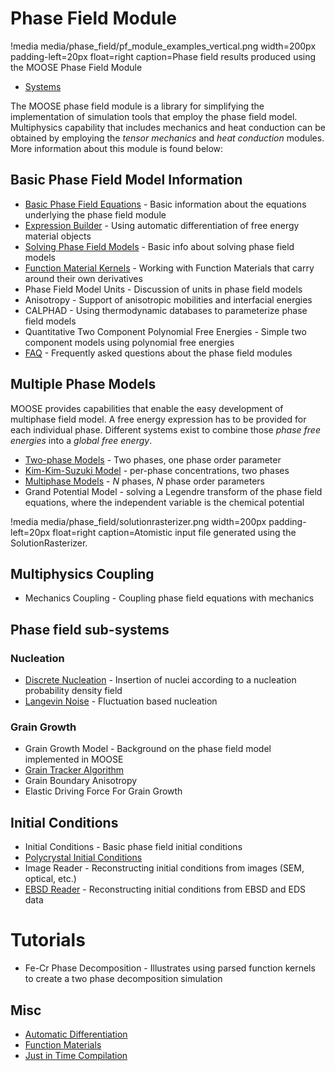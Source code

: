# Phase Field Module

!media media/phase_field/pf_module_examples_vertical.png width=200px padding-left=20px float=right caption=Phase field results produced using the MOOSE Phase Field Module

* [Systems](phase_field/systems.md)

The MOOSE phase field module is a library for simplifying the implementation of simulation tools that employ the phase field model. Multiphysics capability that includes mechanics and heat conduction can be obtained by employing the _tensor mechanics_ and _heat conduction_ modules. More information about this module is found below:

## Basic Phase Field Model Information
* [Basic Phase Field Equations](phase_field/Phase_Field_Equations.md) - Basic information about the equations underlying the phase field module
* [Expression Builder](FunctionMaterials/ExpressionBuilder.md) - Using automatic differentiation of free energy material objects
* [Solving Phase Field Models](phase_field/Solving.md) - Basic info about solving phase field models
* [Function Material Kernels](phase_field/FunctionMaterialKernels.md) - Working with Function Materials that carry around their own derivatives
* Phase Field Model Units - Discussion of units in phase field models
* Anisotropy - Support of anisotropic mobilities and interfacial energies
* CALPHAD - Using thermodynamic databases to parameterize phase field models
* Quantitative Two Component Polynomial Free Energies - Simple two component models using polynomial free energies
* [FAQ](phase_field/FAQ.md) - Frequently asked questions about the phase field modules

## Multiple Phase Models
MOOSE provides capabilities that enable the easy development of multiphase field model. A free energy expression has to be provided for each individual phase. Different systems exist to combine those _phase free energies_ into a _global free energy_.

* [Two-phase Models](MultiPhase/WBMTwoPhase.md) - Two phases, one phase order parameter
* [Kim-Kim-Suzuki Model](MultiPhase/KKS.md) - per-phase concentrations, two phases
* [Multiphase Models](MultiPhase/WBM.md) - _N_ phases, _N_ phase order parameters
* Grand Potential Model - solving a Legendre transform of the phase field equations, where the independent variable is the chemical potential

!media media/phase_field/solutionrasterizer.png width=200px padding-left=20px float=right caption=Atomistic input file generated using the SolutionRasterizer.

## Multiphysics Coupling
* Mechanics Coupling - Coupling phase field equations with mechanics

## Phase field sub-systems

### Nucleation
* [Discrete Nucleation](Nucleation/DiscreteNucleation.md) - Insertion of nuclei according to a nucleation probability density field
* [Langevin Noise](Nucleation/LangevinNoise.md) - Fluctuation based nucleation

### Grain Growth
* Grain Growth Model - Background on the phase field model implemented in MOOSE
* [Grain Tracker Algorithm](/GrainTracker.md)
* Grain Boundary Anisotropy
* Elastic Driving Force For Grain Growth

## Initial Conditions
* Initial Conditions - Basic phase field initial conditions
* [Polycrystal Initial Conditions](ICs/PolycrystalICs.md)
* Image Reader - Reconstructing initial conditions from images (SEM, optical, etc.)
* [EBSD Reader](ICs/EBSD.md) - Reconstructing initial conditions from EBSD and EDS data

# Tutorials
* Fe-Cr Phase Decomposition - Illustrates using parsed function kernels to create a two phase decomposition simulation

## Misc
* [Automatic Differentiation](FunctionMaterials/AutomaticDifferentiation.md)
* [Function Materials](phase_field/FunctionMaterials.md)
* [Just in Time Compilation](FunctionMaterials/JITCompilation.md)
